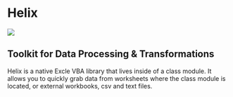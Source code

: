 # Helix

![](https://github.com/cwalenciak/Helix/blob/main/Helix%20Logo.png)

## Toolkit for Data Processing & Transformations

Helix is a native Excle VBA library that lives inside of a class module. It allows you to quickly grab data from worksheets where the class module is located, or external workbooks, csv and text files.
